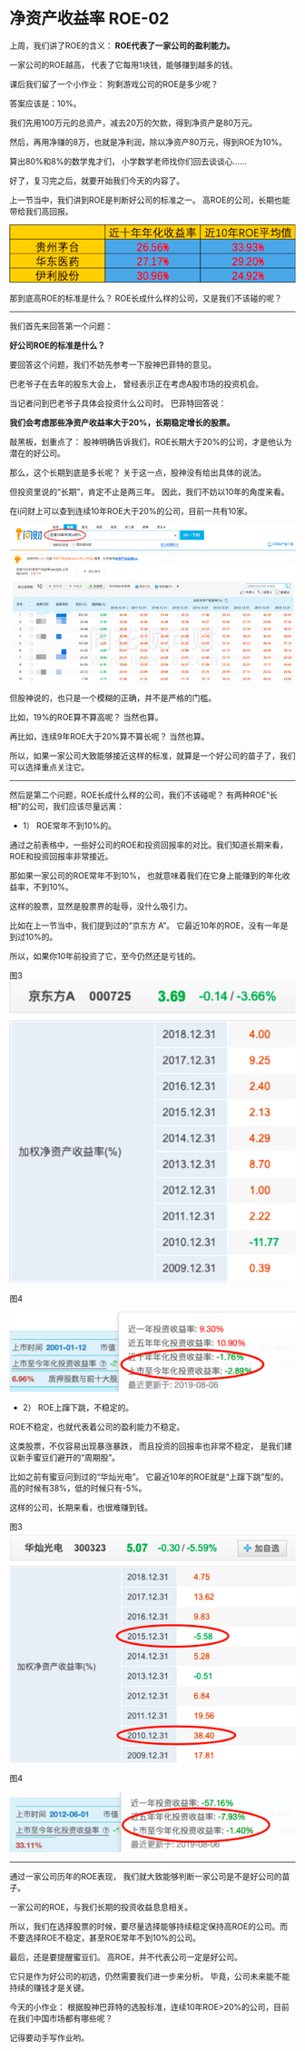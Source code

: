 # 净资产收益率 ROE-02


上周，我们讲了ROE的含义：
**ROE代表了一家公司的盈利能力。**

一家公司的ROE越高，
代表了它每用1块钱，能够赚到越多的钱。

课后我们留了一个小作业：
狗剩游戏公司的ROE是多少呢？

答案应该是：10%。

我们先用100万元的总资产，减去20万的欠款，得到净资产是80万元。

然后，再用净赚的8万，也就是净利润，除以净资产80万元，得到ROE为10%。

算出80%和8%的数学鬼才们，
小学数学老师找你们回去谈谈心……

好了，复习完之后，就要开始我们今天的内容了。

上一节当中，我们讲到ROE是判断好公司的标准之一。
高ROE的公司，长期也能带给我们高回报。

![8-5](./8-img/8-5.png)


那到底高ROE的标准是什么？
ROE长成什么样的公司，又是我们不该碰的呢？

---

我们首先来回答第一个问题：

**好公司ROE的标准是什么？**

要回答这个问题，我们不妨先参考一下股神巴菲特的意见。

巴老爷子在去年的股东大会上，
曾经表示正在考虑A股市场的投资机会。

当记者问到巴老爷子具体会投资什么公司时。
巴菲特回答说：

**我们会考虑那些净资产收益率大于20%，长期稳定增长的股票。**

敲黑板，划重点了：
股神明确告诉我们，ROE长期大于20%的公司，才是他认为潜在的好公司。

那么，这个长期到底是多长呢？
关于这一点，股神没有给出具体的说法。

但投资里说的“长期”，肯定不止是两三年。
因此，我们不妨以10年的角度来看。

在i问财上可以查到连续10年ROE大于20%的公司，目前一共有10家。

![8-6](./8-img/8-6.png)


但股神说的，也只是一个模糊的正确，并不是严格的门槛。

比如，19%的ROE算不算高呢？
当然也算。

再比如，连续9年ROE大于20%算不算长呢？
当然也算。

所以，如果一家公司大致能够接近这样的标准，就算是一个好公司的苗子了，我们可以选择重点关注它。

---

然后是第二个问题，ROE长成什么样的公司，我们不该碰呢？
有两种ROE“长相”的公司，我们应该尽量远离：

- 1）	ROE常年不到10%的。

通过之前表格中，一些好公司的ROE和投资回报率的对比。我们知道长期来看，ROE和投资回报率非常接近。

那如果一家公司的ROE常年不到10%，
也就意味着我们在它身上能赚到的年化收益率，不到10%。

这样的股票，显然是股票界的耻辱，没什么吸引力。

比如在上一节当中，我们提到过的“京东方 A”。
它最近10年的ROE，没有一年是到过10%的。

所以，如果你10年前投资了它，至今仍然还是亏钱的。

图3
![8-7](./8-img/8-7.png)


图4

![8-8](./8-img/8-8.png)


- 2）	ROE上蹿下跳，不稳定的。

ROE不稳定，也就代表着公司的盈利能力不稳定。

这类股票，不仅容易出现暴涨暴跌，
而且投资的回报率也非常不稳定，
是我们建议新手蜜豆们避开的“周期股”。

比如之前有蜜豆问到过的“华灿光电”。
它最近10年的ROE就是“上蹿下跳”型的。
高的时候有38%，低的时候只有-5%。

这样的公司，长期来看，也很难赚到钱。


图3
![8-9](./8-img/8-9.png)


图4

![8-10](./8-img/8-10.png)


---

通过一家公司历年的ROE表现，
我们就大致能够判断一家公司是不是好公司的苗子。

一家公司的ROE，与我们长期的投资收益息息相关。

所以，我们在选择股票的时候，要尽量选择能够持续稳定保持高ROE的公司。而不要选择ROE不稳定，甚至ROE常年不到10%的公司。

最后，还是要提醒蜜豆们。
高ROE，并不代表公司一定是好公司。

它只是作为好公司的初选，仍然需要我们进一步来分析。
毕竟，公司未来能不能持续的赚钱才是关键。

今天的小作业：
根据股神巴菲特的选股标准，连续10年ROE>20%的公司，目前在我们中国市场都有哪些呢？

记得要动手写作业哟。
